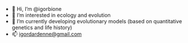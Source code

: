 - 👋 Hi, I’m @igorbione
- 👀 I’m interested in ecology and evolution
- 🌱 I’m currently developing evolutionary models (based on quantitative genetics and life history)
- 📫 igordardenne@gmail.com

<!---
igorbione/igorbione is a ✨ special ✨ repository because its `README.md` (this file) appears on your GitHub profile.
You can click the Preview link to take a look at your changes.
--->
